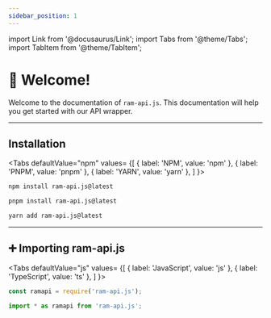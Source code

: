 ```yaml
---
sidebar_position: 1
---
```


import Link from '@docusaurus/Link';
import Tabs from '@theme/Tabs';
import TabItem from '@theme/TabItem';

# 👋 Welcome!

Welcome to the documentation of `ram-api.js`. This documentation will help you get started with our API wrapper.

--------------------

## Installation

<Tabs
defaultValue="npm"
values= {[
{ label: 'NPM', value: 'npm' },
{ label: 'PNPM', value: 'pnpm' },
{ label: 'YARN', value: 'yarn' },
]
}>

<TabItem value="npm">

```bash
npm install ram-api.js@latest
```

</TabItem>

<TabItem value="pnpm">

```bash
pnpm install ram-api.js@latest
```

</TabItem>

<TabItem value="yarn">

```bash
yarn add ram-api.js@latest
```

</TabItem>

</Tabs>

--------------------

## ➕ Importing ram-api.js

<Tabs
defaultValue="js"
values= {[
{ label: 'JavaScript', value: 'js' },
{ label: 'TypeScript', value: 'ts' },
]
}>

<TabItem value="js">

```js
const ramapi = require('ram-api.js');
```

</TabItem>

<TabItem value="ts">

```ts
import * as ramapi from 'ram-api.js';
```

</TabItem>

</Tabs>